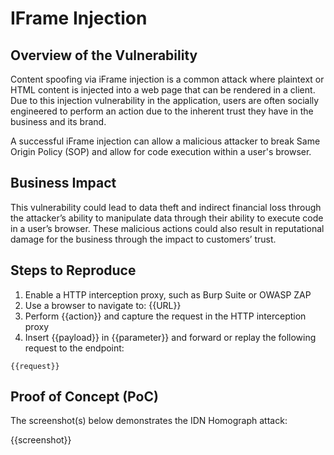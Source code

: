 # IFrame Injection

## Overview of the Vulnerability

Content spoofing via iFrame injection is a common attack where plaintext or HTML content is injected into a web page that can be rendered in a client. Due to this injection vulnerability in the application, users are often socially engineered to perform an action due to the inherent trust they have in the business and its brand.

A successful iFrame injection can allow a malicious attacker to break Same Origin Policy (SOP) and allow for code execution within a user's browser.

## Business Impact

This vulnerability could lead to data theft and indirect financial loss through the attacker’s ability to manipulate data through their ability to execute code in a user’s browser. These malicious actions could also result in reputational damage for the business through the impact to customers’ trust.

## Steps to Reproduce

1. Enable a HTTP interception proxy, such as Burp Suite or OWASP ZAP
1. Use a browser to navigate to: {{URL}}
1. Perform {{action}} and capture the request in the HTTP interception proxy
1. Insert {{payload}} in {{parameter}} and forward or replay the following request to the endpoint:

```HTTP
{{request}}
```

## Proof of Concept (PoC)

The screenshot(s) below demonstrates the IDN Homograph attack:

{{screenshot}}
